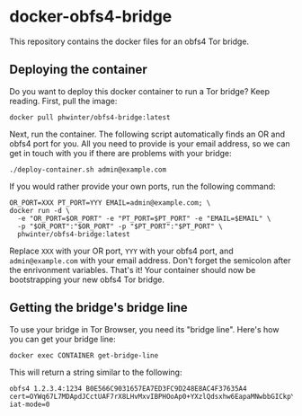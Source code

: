 # docker-obfs4-bridge

This repository contains the docker files for an obfs4 Tor bridge.

## Deploying the container

Do you want to deploy this docker container to run a Tor bridge?  Keep reading.
First, pull the image:

    docker pull phwinter/obfs4-bridge:latest

Next, run the container.  The following script automatically finds an OR and
obfs4 port for you.  All you need to provide is your email address, so we can
get in touch with you if there are problems with your bridge:

    ./deploy-container.sh admin@example.com

If you would rather provide your own ports, run the following command:

    OR_PORT=XXX PT_PORT=YYY EMAIL=admin@example.com; \
    docker run -d \
      -e "OR_PORT=$OR_PORT" -e "PT_PORT=$PT_PORT" -e "EMAIL=$EMAIL" \
      -p "$OR_PORT":"$OR_PORT" -p "$PT_PORT":"$PT_PORT" \
      phwinter/obfs4-bridge:latest

Replace `XXX` with your OR port, `YYY` with your obfs4 port, and
`admin@example.com` with your email address.  Don't forget the semicolon after
the enrivonment variables.  That's it!  Your container should now be
bootstrapping your new obfs4 Tor bridge.

## Getting the bridge's bridge line

To use your bridge in Tor Browser, you need its "bridge line".  Here's how you
can get your bridge line:

    docker exec CONTAINER get-bridge-line

This will return a string similar to the following:

    obfs4 1.2.3.4:1234 B0E566C9031657EA7ED3FC9D248E8AC4F37635A4 cert=OYWq67L7MDApdJCctUAF7rX8LHvMxvIBPHOoAp0+YXzlQdsxhw6EapaMNwbbGICkpY8CPQ iat-mode=0
